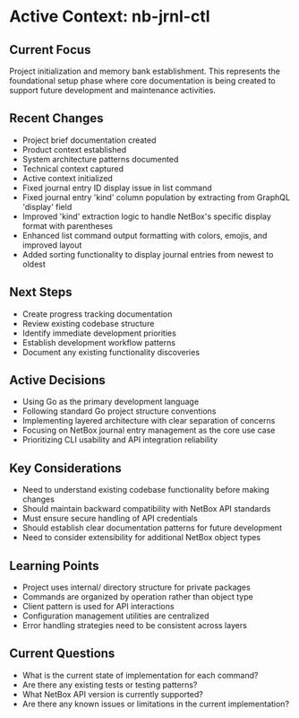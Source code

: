 # Active Context: nb-jrnl-ctl

## Current Focus
Project initialization and memory bank establishment. This represents the foundational setup phase where core documentation is being created to support future development and maintenance activities.

## Recent Changes
- Project brief documentation created
- Product context established
- System architecture patterns documented
- Technical context captured
- Active context initialized
- Fixed journal entry ID display issue in list command
- Fixed journal entry 'kind' column population by extracting from GraphQL 'display' field
- Improved 'kind' extraction logic to handle NetBox's specific display format with parentheses
- Enhanced list command output formatting with colors, emojis, and improved layout
- Added sorting functionality to display journal entries from newest to oldest

## Next Steps
- Create progress tracking documentation
- Review existing codebase structure
- Identify immediate development priorities
- Establish development workflow patterns
- Document any existing functionality discoveries

## Active Decisions
- Using Go as the primary development language
- Following standard Go project structure conventions
- Implementing layered architecture with clear separation of concerns
- Focusing on NetBox journal entry management as the core use case
- Prioritizing CLI usability and API integration reliability

## Key Considerations
- Need to understand existing codebase functionality before making changes
- Should maintain backward compatibility with NetBox API standards
- Must ensure secure handling of API credentials
- Should establish clear documentation patterns for future development
- Need to consider extensibility for additional NetBox object types

## Learning Points
- Project uses internal/ directory structure for private packages
- Commands are organized by operation rather than object type
- Client pattern is used for API interactions
- Configuration management utilities are centralized
- Error handling strategies need to be consistent across layers

## Current Questions
- What is the current state of implementation for each command?
- Are there any existing tests or testing patterns?
- What NetBox API version is currently supported?
- Are there any known issues or limitations in the current implementation?
